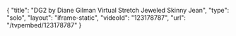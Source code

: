 {
    "title": "DG2 by Diane Gilman Virtual Stretch Jeweled Skinny Jean",
    "type": "solo",
    "layout": "iframe-static",
    "videoId": "123178787",
    "url": "\/tvpembed\/123178787"
}